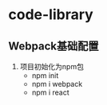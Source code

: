 # code-library
## Webpack基础配置
1. 项目初始化为npm包    
   * npm init
   * npm i webpack
   * npm i react
    



